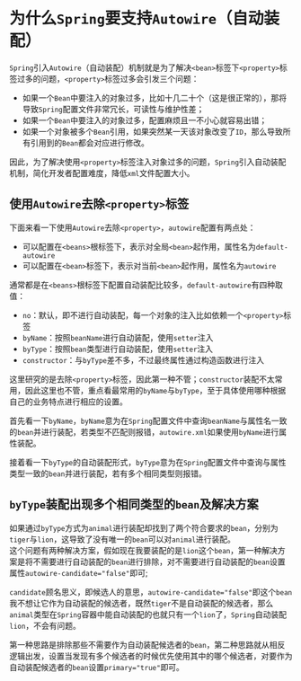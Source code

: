 # 为什么`Spring`要支持`Autowire`（自动装配）



`Spring`引入`Autowire`（自动装配）机制就是为了解决`<bean>`标签下`<property>`标签过多的问题，`<property>`标签过多会引发三个问题：

- 如果一个`Bean`中要注入的对象过多，比如十几二十个（这是很正常的），那将导致`Spring`配置文件非常冗长，可读性与维护性差；
- 如果一个`Bean`中要注入的对象过多，配置麻烦且一不小心就容易出错；
- 如果一个对象被多个`Bean`引用，如果突然某一天该对象改变了`ID`，那么导致所有引用到的`Bean`都会对应进行修改。

因此，为了解决使用`<property>`标签注入对象过多的问题，`Spring`引入自动装配机制，简化开发者配置难度，降低`xml`文件配置大小。



## 使用`Autowire`去除`<property>`标签

下面来看一下使用`Autowire`去除`<property>`，`autowire`配置有两点处：

- 可以配置在`<beans>`根标签下，表示对全局`<bean>`起作用，属性名为`default-autowire`
- 可以配置在`<bean>`标签下，表示对当前`<bean>`起作用，属性名为`autowire`

通常都是在`<beans>`根标签下配置自动装配比较多，`default-autowire`有四种取值：

- `no`：默认，即不进行自动装配，每一个对象的注入比如依赖一个`<property>`标签
- `byName`：按照`beanName`进行自动装配，使用`setter`注入
- `byType`：按照`bean`类型进行自动装配，使用`setter`注入
- `constructor`：与`byType`差不多，不过最终属性通过构造函数进行注入



这里研究的是去除`<property>`标签，因此第一种不管；`constructor`装配不太常用，因此这里也不管，重点看最常用的`byName`与`byType`，至于具体使用哪种根据自己的业务特点进行相应的设置。

首先看一下`byName`，`byName`意为在`Spring`配置文件中查询`beanName`与属性名一致的`bean`并进行装配，若类型不匹配则报错，`autowire.xml`如果使用`byName`进行属性装配。



接着看一下`byType`的自动装配形式，`byType`意为在`Spring`配置文件中查询与属性类型一致的`bean`并进行装配，若有多个相同类型则报错。



## `byType`装配出现多个相同类型的`bean`及解决方案

​	如果通过`byType`方式为`animal`进行装配却找到了两个符合要求的`bean`，分别为`tiger`与`lion`，这导致了没有唯一的`bean`可以对`animal`进行装配。
​	
​	这个问题有两种解决方案，假如现在我要装配的是`lion`这个`bean`，第一种解决方案是将不需要进行自动装配的`bean`进行排除，对不需要进行自动装配的`bean`设置属性`autowire-candidate="false"`即可;

​	`candidate`顾名思义，即候选人的意思，`autowire-candidate="false"`即这个`bean`我不想让它作为自动装配的候选者，既然`tiger`不是自动装配的候选者，那么`animal`类型在`Spring`容器中能自动装配的也就只有一个`lion`了，`Spring`自动装配`lion`，不会有问题。

​	第一种思路是排除那些不需要作为自动装配候选者的`bean`，第二种思路就从相反逻辑出发，设置当发现有多个候选者的时候优先使用其中的哪个候选者，对要作为自动装配候选者的`bean`设置`primary="true"`即可。
